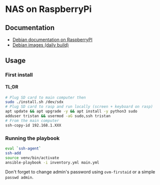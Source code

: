# NAS on RaspberryPi

## Documentation

* [Debian documentation on RaspberryPI](https://wiki.debian.org/RaspberryPi)
* [Debian images (daily build)](https://wiki.debian.org/RaspberryPiImages)

## Usage

### First install

#### TL;DR

```bash
# Plug SD card to main computer then
sudo ./install.sh /dev/sdx
# Plug SD card to rasp and run locally (screen + keyboard on rasp)
apt update && apt upgrade -y && apt install -y python3 sudo
adduser tristan && usermod -aG sudo,ssh tristan
# From the main computer
ssh-copy-id 192.168.1.XXX
```

### Running the playbook

```bash
eval `ssh-agent`
ssh-add
source venv/bin/activate
ansible-playbook -i inventory.yml main.yml
```

Don't forget to change admin's password using `ovm-firstaid` or a simple
`passwd admin`.
